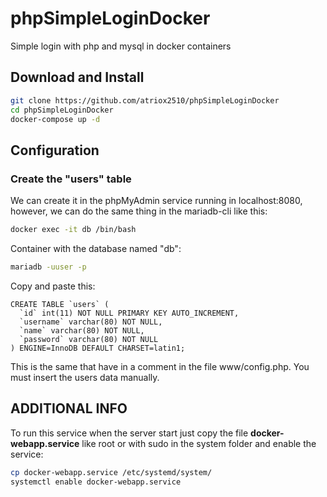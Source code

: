 # phpSimpleLoginDocker
Simple login with php and mysql in docker containers

## Download and Install
```bash
git clone https://github.com/atriox2510/phpSimpleLoginDocker
cd phpSimpleLoginDocker
docker-compose up -d
```

## Configuration
### Create the "users" table
We can create it in the phpMyAdmin service running in localhost:8080, however, we can do the same thing in the mariadb-cli like this:
```bash
docker exec -it db /bin/bash
```

Container with the database named "db":
```bash
mariadb -uuser -p
```

Copy and paste this:
```MySQL
CREATE TABLE `users` (
  `id` int(11) NOT NULL PRIMARY KEY AUTO_INCREMENT,
  `username` varchar(80) NOT NULL,
  `name` varchar(80) NOT NULL,
  `password` varchar(80) NOT NULL
) ENGINE=InnoDB DEFAULT CHARSET=latin1;
```
This is the same that have in a comment in the file www/config.php. You must insert the users data manually.

## ADDITIONAL INFO
To run this service when the server start just copy the file **docker-webapp.service** like root or with sudo in the system folder and enable the service:
```bash
cp docker-webapp.service /etc/systemd/system/
systemctl enable docker-webapp.service
```

